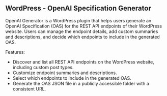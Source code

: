 ## WordPress - OpenAI Specification Generator

OpenAI Generator is a WordPress plugin that helps users generate an OpenAI Specification (OAS) for the REST API endpoints of their WordPress website. Users can manage the endpoint details, add custom summaries and descriptions, and decide which endpoints to include in the generated OAS.

Features:

- Discover and list all REST API endpoints on the WordPress website, including custom post types.
- Customize endpoint summaries and descriptions.
- Select which endpoints to include in the generated OAS.
- Generate the OAS JSON file in a publicly accessible folder with a consistent URL.
